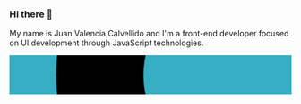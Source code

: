 ### Hi there 👋

My name is Juan Valencia Calvellido and I'm a front-end developer focused on UI development through JavaScript technologies.

![decorative image](https://github.com/calvellido/calvellido/blob/master/calvellido-bg.png?raw=true)

<!--
**calvellido/calvellido** is a ✨ _special_ ✨ repository because its `README.md` (this file) appears on your GitHub profile.

Here are some ideas to get you started:

- 🔭 I’m currently working on ...
- 🌱 I’m currently learning ...
- 👯 I’m looking to collaborate on ...
- 🤔 I’m looking for help with ...
- 💬 Ask me about ...
- 📫 How to reach me: ...
- 😄 Pronouns: ...
- ⚡ Fun fact: ...
-->

